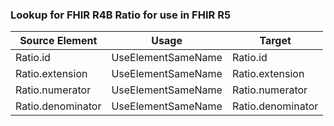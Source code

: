 ### Lookup for FHIR R4B Ratio for use in FHIR R5

| Source Element | Usage | Target |
| -------------- | ----- | ------ |
| Ratio.id | UseElementSameName | Ratio.id |
| Ratio.extension | UseElementSameName | Ratio.extension |
| Ratio.numerator | UseElementSameName | Ratio.numerator |
| Ratio.denominator | UseElementSameName | Ratio.denominator |
